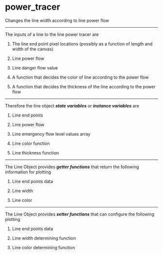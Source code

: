 # power_tracer
Changes the line width according to line power flow
***
The inputs of a line to the line power tracer are

1. The line end point pixel locations (possibly as a function of length and width of the canvas)

2. Line power flow

3. Line danger flow value

4. A function that decides the color of line according to the power flow

5. A function that decides the thickness of the line according to the power flow
***
Therefore the line object **_state variables_** or **_instance variables_** are

1. Line end points

2. Line power flow

3. Line emergency flow level values array

4. Line color function

5. Line thickness function
***
The Line Object provides **_getter functions_** that return the following information for plotting

1. Line end points data

2. Line width

3. Line color
***
The Line Object provides **_setter functions_** that can configure the following plotting

1. Line end points data

2. Line width determining function

3. Line color determining function
